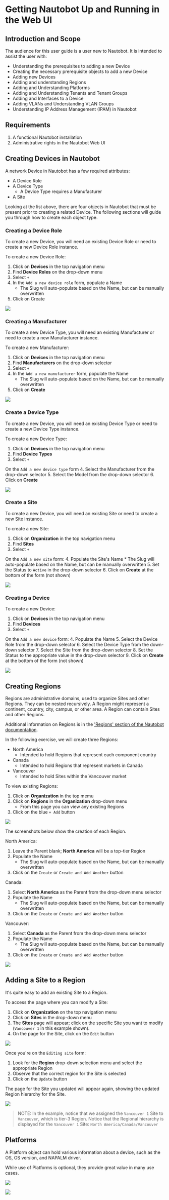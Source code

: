 # Getting Nautobot Up and Running in the Web UI

## Introduction and Scope
The audience for this user guide is a user new to Nautobot. 
It is intended to assist the user with:
* Understanding the prerequisites to adding a new Device
* Creating the necessary prerequisite objects to add a new Device
* Adding new Devices
* Adding and understanding Regions
* Adding and Understanding Platforms
* Adding and Understanding Tenants and Tenant Groups
* Adding and Interfaces to a Device
* Adding VLANs and Understanding VLAN Groups
* Understanding IP Address Management (IPAM) in Nautobot


## Requirements
1. A functional Nautobot installation
2. Administrative rights in the Nautobot Web UI

## Creating Devices in Nautobot

A network Device in Nautobot has a few required attributes:
* A Device Role
* A Device Type
  * A Device Type requires a Manufacturer
* A Site

Looking at the list above, there are four objects in Nautobot that must be present prior to creating a related Device.
The following sections will guide you through how to create each object type.

### Creating a Device Role
To create a new Device, you will need an existing Device Role or need to create a new Device Role instance.

To create a new Device Role:
1. Click on **Devices** in the top navigation menu
2. Find **Device Roles** on the drop-down menu
3. Select `+`
4. In the `Add a new device role` form, populate a Name
    * The Slug will auto-populate based on the Name, but can be manually overwritten
5. Click on Create    

![](images/getting-started-nautobot-ui/3-create%20role.png)

### Creating a Manufacturer
To create a new Device Type, you will need an existing Manufacturer or need to create a new Manufacturer instance.

To create a new Manufacturer:
1. Click on **Devices** in the top navigation menu
2. Find **Manufacturers** on the drop-down selector
3. Select `+`
4. In the `Add a new manufacturer` form, populate the Name
     * The Slug will auto-populate based on the Name, but can be manually overwritten
5. Click on **Create**

![](images/getting-started-nautobot-ui/2-create%20manufacturer.png)

### Create a Device Type
To create a new Device, you will need an existing Device Type or need to create a new Device Type instance.

To create a new Device Type:
1. Click on **Devices** in the top navigation menu
2. Find **Device Types**
3. Select `+`

On the `Add a new device type` form
4. Select the Manufacturer from the drop-down selector
5. Select the Model from the drop-down selector
6. Click on **Create**

![](images/getting-started-nautobot-ui/4-create%20device%20type.png)

### Create a Site
To create a new Device, you will need an existing Site or need to create a new Site instance.

To create a new Site:
1. Click on **Organization** in the top navigation menu
2. Find **Sites**
3. Select `+`

On the `Add a new site` form:
4. Populate the Site's Name
    * The Slug will auto-populate based on the Name, but can be manually overwritten
5. Set the Status to `Active` in the drop-down selector
6. Click on **Create** at the bottom of the form (not shown)

![](images/getting-started-nautobot-ui/1-create-site.png)

### Creating a Device
To create a new Device:
1. Click on **Devices** in the top navigation menu
2. Find **Devices**
3. Select `+`

On the `Add a new device` form:
4. Populate the Name
5. Select the Device Role from the drop-down selector
6. Select the Device Type from the down-down selector
7. Select the Site from the drop-down selector
8. Set the Status to the appropriate value in the drop-down selector
9. Click on **Create** at the bottom of the form (not shown)

![](images/getting-started-nautobot-ui/5-create%20device.png)

## Creating Regions

Regions are administrative domains, used to organize Sites and other Regions. They can be nested recursively.
A Region might represent a continent, country, city, campus, or other area. A Region can contain Sites and other Regions.

Additional information on Regions is in the ['Regions' section of the Nautobot documentation](https://nautobot.readthedocs.io/en/latest/models/dcim/region/).

In the following exercise, we will create three Regions:
* North America
  * Intended to hold Regions that represent each component country 
* Canada
  * Intended to hold Regions that represent markets in Canada
* Vancouver
  * Intended to hold Sites within the Vancouver market
    
To view existing Regions:
1. Click on **Organization** in the top memu
2. Click on **Regions** in the **Organization** drop-down menu
    * From this page you can view any existing Regions
3. Click on the blue `+ Add` button    

![](images/getting-started-nautobot-ui/7-region-page.png)

The screenshots below show the creation of each Region.

North America:
1. Leave the Parent blank; **North America** will be a top-tier Region
2. Populate the Name
    * The Slug will auto-populate based on the Name, but can be manually overwritten
3. Click on the `Create` or `Create and Add Another` button

Canada:
1. Select **North America** as the Parent from the drop-down menu selector
2. Populate the Name
    * The Slug will auto-populate based on the Name, but can be manually overwritten   
3. Click on the `Create` or `Create and Add Another` button

Vancouver:
1. Select **Canada** as the Parent from the drop-down menu selector
2. Populate the Name
    * The Slug will auto-populate based on the Name, but can be manually overwritten
3. Click on the `Create` or `Create and Add Another` button

![](images/getting-started-nautobot-ui/6-create-region.png)

## Adding a Site to a Region

It's quite easy to add an existing Site to a Region.

To access the page where you can modify a Site:
1. Click on **Organization** on the top navigation menu
2. Click on **Sites** in the drop-down menu
3. The **Sites** page will appear; click on the specific Site you want to modify (`Vancouver 1` in this example shown).
4. On the page for the Site, click on the `Edit` button 

![](images/getting-started-nautobot-ui/8-add-site-to-region.png)

Once you're on the `Editing site` form:
1. Look for the **Region** drop-down selection menu and select the appropriate Region
2. Observe that the correct region for the Site is selected
3. Click on the `Update` button

The page for the Site you updated will appear again, showing the updated Region hierarchy for the Site.

![](images/getting-started-nautobot-ui/9-add-site-to-region-step-2.png)

> NOTE: In the example, notice that we assigned the `Vancouver 1` Site to `Vancouver`, which is tier-3 Region. 
> Notice that the Regional hierarchy is displayed for the `Vancouver 1` Site: `North America/Canada/Vancouver`

## Platforms

A Platform object can hold various information about a device, such as the OS, OS version, and NAPALM driver.

While use of Platforms is optional, they provide great value in many use cases.

![](images/getting-started-nautobot-ui/10-add-platform.png)

![](images/getting-started-nautobot-ui/11-platforms-page.png)
